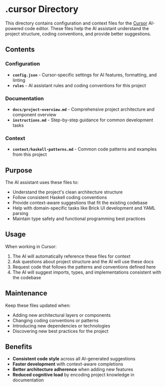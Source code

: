 # .cursor Directory

This directory contains configuration and context files for the [Cursor](https://cursor.sh/) AI-powered code editor. These files help the AI assistant understand the project structure, coding conventions, and provide better suggestions.

## Contents

### Configuration
- **`config.json`** - Cursor-specific settings for AI features, formatting, and linting
- **`rules`** - AI assistant rules and coding conventions for this project

### Documentation  
- **`docs/project-overview.md`** - Comprehensive project architecture and component overview
- **`instructions.md`** - Step-by-step guidance for common development tasks

### Context
- **`context/haskell-patterns.md`** - Common code patterns and examples from this project

## Purpose

The AI assistant uses these files to:
- Understand the project's clean architecture structure
- Follow consistent Haskell coding conventions
- Provide context-aware suggestions that fit the existing codebase
- Help with domain-specific tasks like Brick UI development and YAML parsing
- Maintain type safety and functional programming best practices

## Usage

When working in Cursor:
1. The AI will automatically reference these files for context
2. Ask questions about project structure and the AI will use these docs
3. Request code that follows the patterns and conventions defined here
4. The AI will suggest imports, types, and implementations consistent with the codebase

## Maintenance

Keep these files updated when:
- Adding new architectural layers or components
- Changing coding conventions or patterns
- Introducing new dependencies or technologies
- Discovering new best practices for the project

## Benefits

- **Consistent code style** across all AI-generated suggestions
- **Faster development** with context-aware completions
- **Better architecture adherence** when adding new features
- **Reduced cognitive load** by encoding project knowledge in documentation 